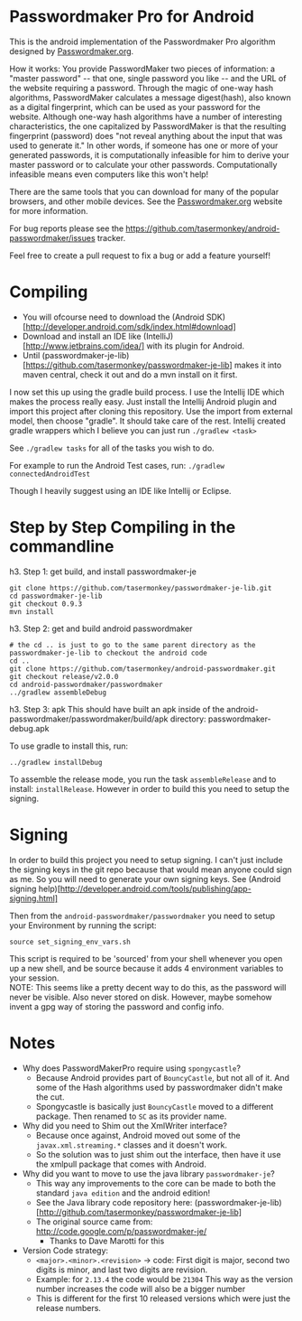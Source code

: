 Passwordmaker Pro for Android
===========

This is the android implementation of the Passwordmaker Pro algorithm designed by [Passwordmaker.org](http://passwordmaker.org).

How it works:
You provide PasswordMaker two pieces of information: a "master password" -- that one, single password you like -- and
the URL of the website requiring a password. Through the magic of one-way hash algorithms, PasswordMaker calculates a
message digest(hash), also known as a digital fingerprint, which can be used as your password for the website.
Although one-way hash algorithms have a number of interesting characteristics, the one capitalized by PasswordMaker
is that the resulting fingerprint (password) does "not reveal anything about the input that was used to generate it."
In other words, if someone has one or more of your generated passwords, it is computationally infeasible for him
to derive your master password or to calculate your other passwords. Computationally infeasible means even computers
like this won't help!

There are the same tools that you can download for many of the popular browsers, and other mobile devices.  See the
[Passwordmaker.org](http://passwordmaker.org) website for more information.

For bug reports please see the https://github.com/tasermonkey/android-passwordmaker/issues tracker.

Feel free to create a pull request to fix a bug or add a feature yourself!

Compiling
==========
* You will ofcourse need to download the (Android SDK)[http://developer.android.com/sdk/index.html#download]
* Download and install an IDE like (IntelliJ)[http://www.jetbrains.com/idea/] with its plugin for Android.
* Until (passwordmaker-je-lib)[https://github.com/tasermonkey/passwordmaker-je-lib] makes it into maven central, check it out and do a mvn install on it first.

I now set this up using the gradle build process.  I use the Intellij IDE which makes the process really easy.  Just
install the Intellij Android plugin and import this project after cloning this repository.  Use the import from external
model, then choose "gradle".  It should take care of the rest.  Intellij created gradle wrappers which I believe you can
just run `./gradlew <task>`

See `./gradlew tasks` for all of the tasks you wish to do.

For example to run the Android Test cases, run: `./gradlew connectedAndroidTest`

Though I heavily suggest using an IDE like Intellij or Eclipse.

Step by Step Compiling in the commandline
===========
h3. Step 1: get build, and install passwordmaker-je
 
    git clone https://github.com/tasermonkey/passwordmaker-je-lib.git
    cd passwordmaker-je-lib
    git checkout 0.9.3
    mvn install
    
h3. Step 2: get and build android passwordmaker

    # the cd .. is just to go to the same parent directory as the passwordmaker-je-lib to checkout the android code 
    cd ..
    git clone https://github.com/tasermonkey/android-passwordmaker.git
    git checkout release/v2.0.0
    cd android-passwordmaker/passwordmaker
    ../gradlew assembleDebug
    
h3. Step 3: apk
This should have built an apk inside of the  android-passwordmaker/passwordmaker/build/apk directory: passwordmaker-debug.apk

To use gradle to install this, run:

    ../gradlew installDebug

To assemble the release mode, you run the task `assembleRelease` and to install: `installRelease`.  However in order to build this you need to setup the signing.

Signing
==========
In order to build this project you need to setup signing.  I can't just include the signing keys in the git repo because that would mean anyone could sign as me.
So you will need to generate your own signing keys. See (Android signing help)[http://developer.android.com/tools/publishing/app-signing.html]

Then from the `android-passwordmaker/passwordmaker` you need to setup your Environment by running the script: 

    source set_signing_env_vars.sh
    
This script is required to be 'sourced' from your shell whenever you open up a new shell, and be source because it adds 4 environment variables to your session.
<br/>NOTE: This seems like a pretty decent way to do this, as the password will never be visible.  Also never stored on disk.  However, maybe somehow invent a gpg way of storing the password and config info.


Notes
======
  * Why does PasswordMakerPro require using `spongycastle`?
    - Because Android provides part of `BouncyCastle`, but not all of it.  And some of the Hash algorithms used by passwordmaker didn't make the cut.
    - Spongycastle is basically just `BouncyCastle` moved to a different package.  Then renamed to `SC` as its provider name.
  * Why did you need to Shim out the XmlWriter interface?
    - Because once against, Android moved out some of the `javax.xml.streaming.*` classes and it doesn't work.
    - So the solution was to just shim out the interface, then have it use the xmlpull package that comes with Android.
  * Why did you want to move to use the java library `passwordmaker-je`?
    - This way any improvements to the core can be made to both the standard `java edition` and the android edition!
    - See the Java library code repository here: (passwordmaker-je-lib)[http://github.com/tasermonkey/passwordmaker-je-lib]
    - The original source came from: http://code.google.com/p/passwordmaker-je/
      - Thanks to Dave Marotti for this
  * Version Code strategy:
    - `<major>.<minor>.<revision>` -> code: First digit is major, second two digits is minor, and last two digits are revision.
    - Example: for `2.13.4` the code would be `21304`  This way as the version number increases the code will also be a bigger number
    - This is different for the first 10 released versions which were just the release numbers.
